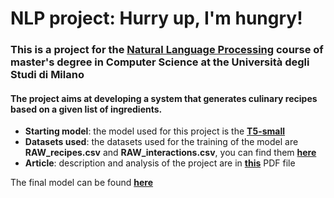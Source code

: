 # NLP project: Hurry up, I'm hungry!
### This is a project for the [Natural Language Processing](https://www.unimi.it/en/education/degree-programme-courses/2024/natural-language-processing-0) course of master's degree in Computer Science at the Università degli Studi di Milano
#### The project aims at developing a system that generates culinary recipes based on a given list of ingredients.
- **Starting model**:
the model used for this project is the [**T5-small**](https://huggingface.co/google-t5/t5-small)
- **Datasets used**:
the datasets used for the training of the model are **RAW_recipes.csv** and **RAW_interactions.csv**, you can find them [**here**](https://www.kaggle.com/datasets/shuyangli94/food-com-recipes-and-user-interactions)
- **Article**: description and analysis of the project are in [**this**](https://github.com/moroa01/Projects/blob/main/Recipe_Generator/Article.pdf) PDF file

The final model can be found [**here**](https://huggingface.co/moro01525/T5_FineTuning)
